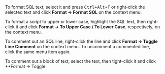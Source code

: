 To format SQL text, select it and press <kbd>Ctrl+Alt+F</kbd> or right-click the selected text and click **Format -> Format SQL** on the context menu.

To format a script to upper or lower case, highlight the SQL text, then right-click it and click **Format -> To Upper Case / To Lower Case**, respectively, on the context menu. 

To comment out an SQL line, right-click the line and click **Format -> Toggle Line Comment** on the context menu. To uncomment a commented line, click the same menu item again.

To comment out a block of text, select the text, then tight-click it and click **Format -> Toggle 